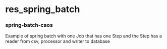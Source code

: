 # res_spring_batch
<h3>spring-batch-caos</h3> Example of spring batch with one Job that has one Step and the Step has a reader from csv, processor and writer to database
